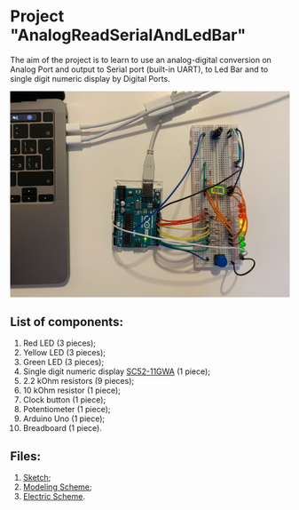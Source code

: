 # Project "AnalogReadSerialAndLedBar"

The aim of the project is to learn to use an analog-digital conversion on Analog Port and output to Serial port (built-in UART), to Led Bar and to single digit numeric display by Digital Ports.

![Project "AnalogReadSerialAndLedBar"](https://github.com/igsekor/arduino/blob/main/AnalogReadSerialAndLedBar/AnalogReadSerialAndLedBar.jpg)

## List of components:
1. Red LED (3 pieces);
2. Yellow LED (3 pieces);
3. Green LED (3 pieces);
4. Single digit numeric display [SC52-11GWA](https://github.com/igsekor/arduino/blob/main/AnalogReadSerialAndLedBar/SC52-11GWA-Datasheet.pdf) (1 piece);
5. 2.2 kOhm resistors (9 pieces);
6. 10 kOhm resistor (1 piece);
7. Сlock button (1 piece);
8. Potentiometer (1 piece);
9. Arduino Uno (1 piece);
10. Breadboard (1 piece).

## Files:
1. [Sketch](https://github.com/igsekor/arduino/blob/main/AnalogReadSerialAndLedBar/AnalogReadSerialAndLedBar.ino);
2. [Modeling Scheme](https://www.tinkercad.com/things/lnbfpUURlDo-sizzling-amur/editel?sharecode=l6IO1-hOdtN7sMOu9EbX7arxgJ8i9Hqr8ZHOqvYYFTk);
3. [Electric Scheme](https://crcit.net/c/09a0a84a912c49f68667a4e108854c25).
